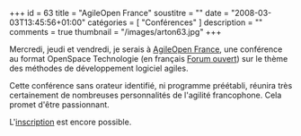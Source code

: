 +++
id = 63
title = "AgileOpen France"
soustitre = ""
date = "2008-03-03T13:45:56+01:00"
catégories = [ "Conférences" ]
description = ""
comments = true
thumbnail = "/images/arton63.jpg"
+++

<div class="chapo"></div>

Mercredi, jeudi et vendredi, je serais à [AgileOpen France](http://www.agileopen.net/fr/node), une conférence au format OpenSpace Technologie (en français [Forum ouvert](http://www.openspaceworld.org/french/index.html)) sur le thème des méthodes de développement logiciel agiles.

Cette conférence sans orateur identifié, ni programme préétabli, réunira très certainement de nombreuses personnalités de l'agilité francophone. Cela promet d'être passionnant.

L'[inscription](http://www.agileopen.net/fr/inscription_france_2008) est encore possible.